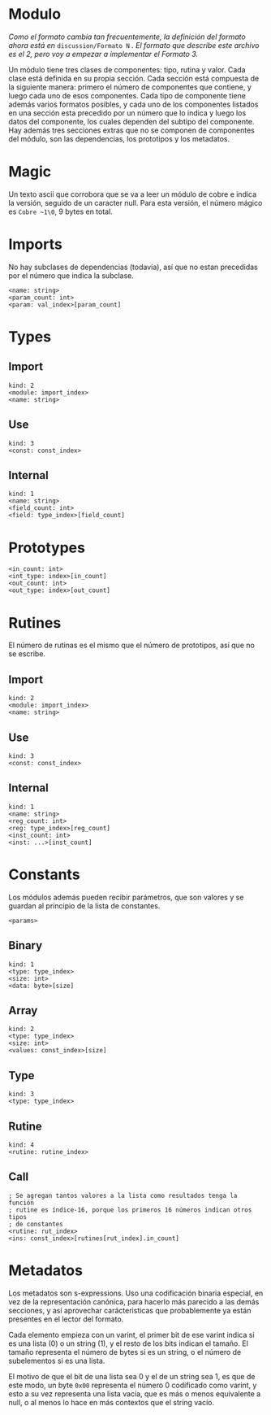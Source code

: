 # Modulo

*Como el formato cambia tan frecuentemente, la definición del formato ahora está en* `discussion/Formato N` *. El formato que describe este archivo es el 2, pero voy a empezar a implementar el Formato 3.*

Un módulo tiene tres clases de componentes: tipo, rutina y valor. Cada clase está definida en su propia sección. Cada sección está compuesta de la siguiente manera: primero el número de componentes que contiene, y luego cada uno de esos componentes. Cada tipo de componente tiene además varios formatos posibles, y cada uno de los componentes listados en una sección esta precedido por un número que lo indica y luego los datos del componente, los cuales dependen del subtipo del componente. Hay además tres secciones extras que no se componen de componentes del módulo, son las dependencias, los prototipos y los metadatos.

# Magic

Un texto ascii que corrobora que se va a leer un módulo de cobre e indica la versión, seguido de un caracter null. Para esta versión, el número mágico es
`Cobre ~1\0`, 9 bytes en total.

# Imports

No hay subclases de dependencias (todavía), así que no estan precedidas por el número que indica la subclase.

    <name: string>
    <param_count: int>
    <param: val_index>[param_count]

# Types

## Import

    kind: 2
    <module: import_index>
    <name: string>

## Use

    kind: 3
    <const: const_index>

## Internal

    kind: 1
    <name: string>
    <field_count: int>
    <field: type_index>[field_count]

# Prototypes

    <in_count: int>
    <int_type: index>[in_count]
    <out_count: int>
    <out_type: index>[out_count]

# Rutines

El número de rutinas es el mismo que el número de prototipos, así que no se escribe.

## Import

    kind: 2
    <module: import_index>
    <name: string>

## Use

    kind: 3
    <const: const_index>

## Internal
    
    kind: 1
    <name: string>
    <reg_count: int>
    <reg: type_index>[reg_count]
    <inst_count: int>
    <inst: ...>[inst_count]

# Constants

Los módulos además pueden recibir parámetros, que son valores y se guardan al principio de la lista de constantes.

    <params>

## Binary

    kind: 1
    <type: type_index>
    <size: int>
    <data: byte>[size]

## Array

    kind: 2
    <type: type_index>
    <size: int>
    <values: const_index>[size]

## Type
    
    kind: 3
    <type: type_index>

## Rutine

    kind: 4
    <rutine: rutine_index>

## Call

    ; Se agregan tantos valores a la lista como resultados tenga la función
    ; rutine es índice-16, porque los primeros 16 números indican otros tipos
    ; de constantes
    <rutine: rut_index>
    <ins: const_index>[rutines[rut_index].in_count]

# Metadatos

Los metadatos son s-expressions. Uso una codificación binaria especial, en vez de la representación canónica, para hacerlo más parecido a las demás secciones, y así aprovechar carácteristicas que probablemente ya están presentes en el lector del formato.

Cada elemento empieza con un varint, el primer bit de ese varint indica si es una lista (0) o un string (1), y el resto de los bits indican el tamaño. El tamaño representa el número de bytes si es un string, o el número de subelementos si es una lista.

El motivo de que el bit de una lista sea 0 y el de un string sea 1, es que de este modo, un byte `0x00` representa el número 0 codificado como varint, y esto a su vez representa una lista vacía, que es más o menos equivalente a null, o al menos lo hace en más contextos que el string vacío.
